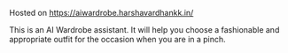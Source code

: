Hosted on https://aiwardrobe.harshavardhankk.in/

This is an AI Wardrobe assistant.  It will help you choose a fashionable and appropriate outfit for the occasion when you are in a pinch.

